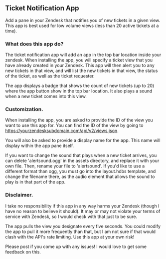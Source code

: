 ## Ticket Notification App

Add a pane in your Zendesk that notifies you of new tickets in a given view. This app is best used for low volume views (less than 20 active tickets at a time).

### What does this app do?

The ticket notification app will add an app in the top bar location inside your zendesk. When installing the app, you will specify a ticket view that you have already created in your Zendesk. This app will then alert you to any new tickets in that view, and will list the new tickets in that view, the status of the ticket, as well as the ticket requester. 

The app displays a badge that shows the count of new tickets (up to 20) where the app button show in the top bar location. It also plays a sound when a new ticket comes into this view. 

### Customization.

When installing the app, you are asked to provide the ID of the view you want to use this app for. You can find the ID of the view by going to https://yourzendesksubdomain.com/api/v2/views.json. 

You will also be asked to provide a display name for the app. This name will display within the app pane itself. 

If you want to change the sound that plays when a new ticket arrives, you can delete 'alertsound.ogg' in the assets directory, and replace it with your own file. Then, rename your file to 'alertsound'. If you'd like to use a different format than ogg, you must go into the layout.hdbs template, and change the filename there, as the audio element that allows the sound to play is in that part of the app. 

### Disclaimer. 

I take no responsibility if this app in any way harms your Zendesk (though I have no reason to believe it should). It may or may not violate your terms of service with Zendesk, so I would check with that just to be sure. 

The app pulls the view you designate every five seconds. You could modify the app to pull it more frequently than that, but I am not sure if that would clash with the API's rate limiting. Use this app at your own risk! 

Please post if you come up with any issues! I would love to get some feedback on this. 